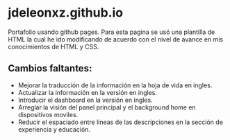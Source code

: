 # jdeleonxz.github.io
Portafolio usando github pages. Para esta pagina se usó una plantilla de HTML la cual he ido modificando de acuerdo con el nivel de avance en mis conocimientos de HTML y CSS.

## Cambios faltantes:

- Mejorar la traducción de la información en la hoja de vida en ingles.
- Actualizar la información en la versión en ingles.
- Introducir el dashboard en la versión en ingles.
- Arreglar la visión del panel principal y el background home en dispositivos moviles.
- Reducir el espaciado entre lineas de las descripciones en la sección de experiencia y educación. 
